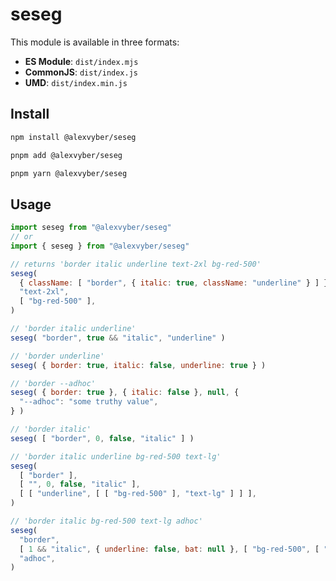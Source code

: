 # seseg

This module is available in three formats:

- **ES Module**: `dist/index.mjs`
- **CommonJS**: `dist/index.js`
- **UMD**: `dist/index.min.js`

## Install

```bash
npm install @alexvyber/seseg
```

```bash
pnpm add @alexvyber/seseg
```

```bash
pnpm yarn @alexvyber/seseg
```

## Usage

```js
import seseg from "@alexvyber/seseg"
// or
import { seseg } from "@alexvyber/seseg"

// returns 'border italic underline text-2xl bg-red-500'
seseg(
  { className: [ "border", { italic: true, className: "underline" } ] },
  "text-2xl",
  [ "bg-red-500" ],
)

// 'border italic underline'
seseg( "border", true && "italic", "underline" )

// 'border underline'
seseg( { border: true, italic: false, underline: true } )

// 'border --adhoc'
seseg( { border: true }, { italic: false }, null, {
  "--adhoc": "some truthy value",
} )

// 'border italic'
seseg( [ "border", 0, false, "italic" ] )

// 'border italic underline bg-red-500 text-lg'
seseg(
  [ "border" ],
  [ "", 0, false, "italic" ],
  [ [ "underline", [ [ "bg-red-500" ], "text-lg" ] ] ],
)

// 'border italic bg-red-500 text-lg adhoc'
seseg(
  "border",
  [ 1 && "italic", { underline: false, bat: null }, [ "bg-red-500", [ "text-lg" ] ] ],
  "adhoc",
)
```
